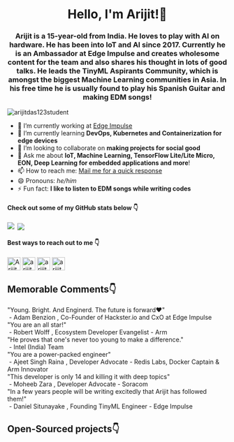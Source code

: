 <h1 align="center">Hello, I'm Arijit!👋</h1>
<h3 align="center">Arijit is a 15-year-old from India. He loves to play with AI on hardware. He has been into IoT and AI since 2017. Currently he is an Ambassador at Edge Impulse and creates wholesome content for the team and also shares his thought in lots of good talks. He leads the TinyML Aspirants Community, which is amongst the biggest Machine Learning communities in Asia. In his free time he is usually found to play his Spanish Guitar and making EDM songs!</h3>
<p align="left"> <img src="https://komarev.com/ghpvc/?username=arijitdas123student" alt="arijitdas123student" /> </p>

- 🔭 I’m currently working at <a href="http://edgeimpulse.com">Edge Impulse<a>
- 🌱 I’m currently learning **DevOps, Kubernetes and Containerization for edge devices**
- 👯 I’m looking to collaborate on **making projects for social good**
- 💬 Ask me about **IoT, Machine Learning, TensorFlow Lite/Lite Micro, EON, Deep Learning for embedded applications and more**! 
- 📫 How to reach me: <a href="mailto:arijitdas18022006@gmail.com">Mail me for a quick response<a>
- 😄 Pronouns: *he/him*
- ⚡ Fun fact: **I like to listen to EDM songs while writing codes**

<h4>Check out some of my GitHub stats below 👇</h4>

<p><img align="left" src="https://github-readme-stats.vercel.app/api/top-langs/?username=arijitdas123student&layout=compact&hide=html%22%20alt=%22arijitdas123student" /></p>

<p>&nbsp;<img align="center" src="https://github-readme-stats.vercel.app/api?username=arijitdas123student&show_icons=true%22%20alt=%22arijitdas123student" /></p>

<p align="center">

<h4>Best ways to reach out to me 👇</h4>
<a href="https://twitter.com/Arijit_Student" target="blank"><img align="center" src="https://cdn.jsdelivr.net/npm/simple-icons@3.0.1/icons/twitter.svg" alt="Arijit_Student" height="30" width="30" /></a>
<a href="https://www.hackster.io/arijit_das_student" target="blank"><img align="center" src="https://res-1.cloudinary.com/crunchbase-production/image/upload/c_lpad,f_auto,q_auto:eco/v1503551685/una2tszjsh3dicb1vdeh.png" alt="arijit_das_student" height="30" width="30" /></a>
<a href="https://www.electromaker.io/profile/arijit-das" target="blank"><img align="center" src="https://www.electromaker.io/images/icons/logo-square.png" alt="arijit-das" height="30" width="30" /></a>
<a href="https://www.youtube.com/channel/UCqJhvi5xE2sRV8zCcy1PhLw" target="blank"><img align="center" src="https://i.pinimg.com/originals/de/1c/91/de1c91788be0d791135736995109272a.png" alt="arijit-das" height="30" width="30" /></a>
</p>
<p><h2>Memorable Comments👇</h2>
"Young. Bright. And Enginerd. The future is forward❤️"<br>
                   &nbsp;- Adam Benzion , Co-Founder of Hackster.io and CxO at Edge Impulse<br>
"You are an all star!"<br>
                   &nbsp;- Robert Wolff , Ecosystem Developer Evangelist - Arm <br>
"He proves that one's never too young to make a difference."<br>
                   &nbsp;- Intel (India) Team <br>
"You are a power-packed engineer"<br>
                   &nbsp;- Ajeet Singh Raina , Developer Advocate - Redis Labs, Docker Captain & Arm Innovator <br>
"This developer is only 14 and killing it with deep topics"<br>
                   &nbsp;- Moheeb Zara , Developer Advocate - Soracom <br>
"In a few years people will be writing excitedly that Arijit has followed them!"<br>
                   &nbsp;- Daniel Situnayake , Founding TinyML Engineer - Edge Impulse <br>

<p><h2>Open-Sourced projects👇</h2>
<a href="https://arijitdas.me/agriai-v2-wasm> AgriAI V2 </a>
